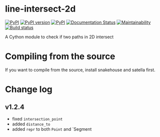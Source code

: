 # line-intersect-2d

[![PyPI](https://img.shields.io/pypi/pyversions/line-intersect-2d.svg)](https://pypi.python.org/pypi/line-intersect-2d)
[![PyPI version](https://badge.fury.io/py/line-intersect-2d.svg)](https://badge.fury.io/py/line-intersect-2d)
[![PyPI](https://img.shields.io/pypi/implementation/line-intersect-2d.svg)](https://pypi.python.org/pypi/line-intersect-2d)
[![Documentation Status](https://readthedocs.org/projects/line-intersect-2d/badge/?version=latest)](http://line-intersect-2d.readthedocs.io/en/latest/?badge=latest)
[![Maintainability](https://api.codeclimate.com/v1/badges/657b03d115f6e001633c/maintainability)](https://codeclimate.com/github/Cervi-Robotics/line-intersect-2d/maintainability)
[![Build status](https://circleci.com/gh/Cervi-Robotics/line-intersect-2d.svg?style=shield)](https://app.circleci.com/pipelines/github/Cervi-Robotics/line-intersect-2d)

A Cython module to check if two paths in 2D intersect

# Compiling from the source

If you want to compile from the source, install snakehouse and satella first.

# Change log

## v1.2.4

* fixed `intersection_point`
* added `distance_to`
* added `repr` to both `Point` and `Segment
